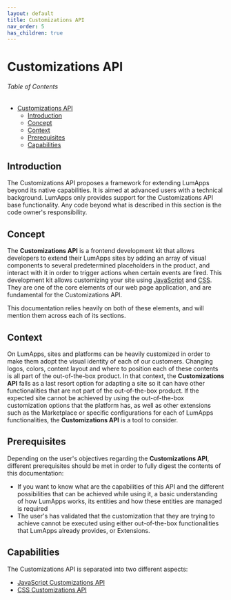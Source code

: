 ```yaml
---
layout: default
title: Customizations API
nav_order: 5
has_children: true
---
```


# Customizations API

<h6>Table of Contents</h6>

- [Customizations API](#customizations-api)
  - [Introduction](#introduction)
  - [Concept](#concept)
  - [Context](#context)
  - [Prerequisites](#prerequisites)
  - [Capabilities](#capabilities)

## Introduction
The Customizations API proposes a framework for extending LumApps beyond its native capabilities. It is aimed at advanced users with a technical background. LumApps only provides support for the Customizations API base functionality. Any code beyond what is described in this section is the code owner's responsibility.

## Concept
The **Customizations API** is a frontend development kit that allows developers to extend their LumApps sites by adding an array of visual components to several predetermined placeholders in the product, and interact with it in order to trigger actions when certain events are fired. This development kit allows customizing your site using [JavaScript](https://developer.mozilla.org/en-US/docs/Web/JavaScript) and [CSS](https://developer.mozilla.org/en-US/docs/Glossary/CSS). They are one of the core elements of our web page application, and are fundamental for the Customizations API.

This documentation relies heavily on both of these elements, and will mention them across each of its sections.

## Context
On LumApps, sites and platforms can be heavily customized in order to make them adopt the visual identity of each of our customers. Changing logos, colors, content layout and where to position each of these contents is all part of the out-of-the-box product. In that context, the **Customizations API** falls as a last resort option for adapting a site so it can have other functionalities that are not part of the out-of-the-box product. If the expected site cannot be achieved by using the out-of-the-box customization options that the platform has, as well as other extensions such as the Marketplace or specific configurations for each of LumApps functionalities, the **Customizations API** is a tool to consider.

## Prerequisites
Depending on the user's objectives regarding the **Customizations API**, different prerequisites should be met in order to fully digest the contents of this documentation:
- If you want to know what are the capabilities of this API and the different possibilities that can be achieved while using it, a basic understanding of how LumApps works, its entities and how these entities are managed is required
- The user's has validated that the customization that they are trying to achieve cannot be executed using either out-of-the-box functionalities that LumApps already provides, or Extensions.

## Capabilities
The Customizations API is separated into two different aspects:
- [JavaScript Customizations API](javascript.md)
- [CSS Customizations API](css.md)